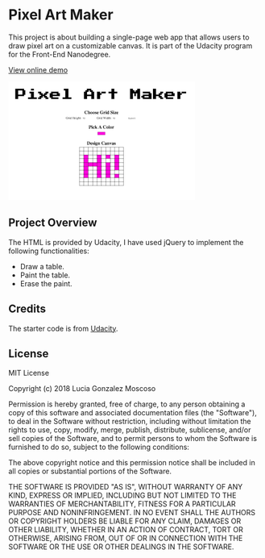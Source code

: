 # Pixel Art Maker
This project is about building a single-page web app that allows users to draw pixel art on a customizable canvas. It is part of the Udacity program for the Front-End Nanodegree.

[View online demo](https://lucia-gm.github.io/pixel-art-maker/)

![Preview](img/pixelart.png)


## Project Overview
The HTML is provided by Udacity, I have used jQuery to implement the following functionalities:
- Draw a table.
- Paint the table.
- Erase the paint.


## Credits
The starter code is from [Udacity](https://github.com/udacity/project-pixel-art-maker-starter).


## License
MIT License

Copyright (c) 2018 Lucia Gonzalez Moscoso

Permission is hereby granted, free of charge, to any person obtaining a copy
of this software and associated documentation files (the "Software"), to deal
in the Software without restriction, including without limitation the rights
to use, copy, modify, merge, publish, distribute, sublicense, and/or sell
copies of the Software, and to permit persons to whom the Software is
furnished to do so, subject to the following conditions:

The above copyright notice and this permission notice shall be included in all
copies or substantial portions of the Software.

THE SOFTWARE IS PROVIDED "AS IS", WITHOUT WARRANTY OF ANY KIND, EXPRESS OR
IMPLIED, INCLUDING BUT NOT LIMITED TO THE WARRANTIES OF MERCHANTABILITY,
FITNESS FOR A PARTICULAR PURPOSE AND NONINFRINGEMENT. IN NO EVENT SHALL THE
AUTHORS OR COPYRIGHT HOLDERS BE LIABLE FOR ANY CLAIM, DAMAGES OR OTHER
LIABILITY, WHETHER IN AN ACTION OF CONTRACT, TORT OR OTHERWISE, ARISING FROM,
OUT OF OR IN CONNECTION WITH THE SOFTWARE OR THE USE OR OTHER DEALINGS IN THE
SOFTWARE.
